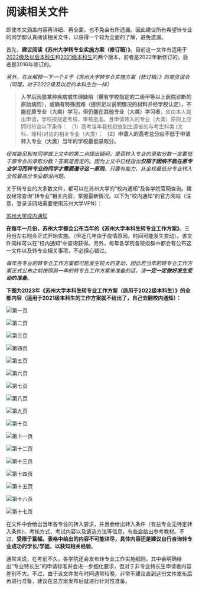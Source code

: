 # 阅读相关文件

即使本文涵盖内容再详细、再全面，也不免会有所遗漏。因此建议所有希望转专业的同学都认真阅读相关文件，以获得一个较为全面的了解，避免遗漏。

首先，**建议阅读《苏州大学转专业实施方案（修订稿）》**。目前这一文件有适用于[2022级及以后本科生](../附件/苏州大学本科生转专业实施办法（修订稿）（适用于2022级本科生）.md)和[2021级本科生](../附件/苏州大学本科生转专业实施办法（修订稿）（适用于2021级本科生）.md)的两个版本，前者是2022年新修订的，后者是2016年修订的。

*另外，在此解释一下一个关于《苏州大学转专业实施方案（修订稿）》的常见误会（同理，对于2022级及以后的本科生也一样）*

> **入学后因患某种疾病或生理缺陷（需有学校指定的二级甲等以上医院诊断的原始病历），或确有特殊困难（提供足以说明情况的材料并经学校认定），不能在原专业（大类）学习，但仍能在其他专业（大类）学习者**，应由本人提出申请，学校按规定考核、审核批准。且申请转入的专业（大类）原则上应同时符合以下条件：
> （1）高考当年我校投放到生源省的与考生科类 (文科、理科)对应的相关专业（大类）；
> **（2）申请人的高考总分应不低于申请转入专业（大类）当年的学校最低录取分。**

*经常能见到有同学就上文中的第二点提出疑问，是否转入专业的录取分数一定要低于原专业的录取分数？答案是否定的。因为上文中已经指出**仅限于因病不能在原专业学习而转专业的同学才需要遵守这一原则**。只要有能力，从全校最低分专业转入全校最高分专业都没问题。*

关于转专业的大多数文件，都可以在苏州大学的“校内通知”及各学院官网查询。建议经常查询“转专业”相关内容，掌握最新情况。以下为“校内通知”的官方网站（注意，登录该网站需要使用苏州大学VPN）：

[苏州大学校内通知](https://link.zhihu.com/?target=http%3A//file.suda.edu.cn/defaultroot/SInformAction.do%3Faction%3Dinit%26type%3D1)

**在每年一月份，苏州大学都会公布当年的《苏州大学本科生转专业工作方案》**。三月份左右则会正式开始实施。（但近几年由于疫情原因，时间可能发生变动）。该文件同样可以在“校内通知”中查询获得。另外，每年各学院各班级群中都会有公布这一文件以及转专业相关事项，不必担心错过。

*每年各专业的转专业工作方案都可能发生较大的变动，因此若当年的转专业工作方案正式公布之前按照前一年的转专业工作方案来准备的话，请**一定一定做好发生变动的准备**。*

**下图为2023年《苏州大学本科生转专业工作方案（适用于2022级本科生）》的全部内容（适用于2021级本科生的工作方案就不给出了，自己去翻校内通知）：**

![第一页](https://picx.zhimg.com/80/v2-ec2cf1da57f3c84ada3c49314d8a5ce2_720w.png)

![第二页](https://pic1.zhimg.com/80/v2-ec5faa8160d3e8a32d1d13f55d3cef76_720w.png)

![第三页](https://picx.zhimg.com/80/v2-fd9cc13af153a48c53ffe41690b8bbb9_720w.png)

![第四页](https://pic1.zhimg.com/80/v2-19da0827f5474c6598ab6b0b19698cce_720w.png)

![第五页](https://picx.zhimg.com/80/v2-be5799989ea9498a9ec4da0662f7dad5_720w.png)

![第六页](https://picx.zhimg.com/80/v2-3e3bb51d5e862c652e437c4cb54f00d7_720w.png)

![第七页](https://pic1.zhimg.com/80/v2-4423574001f7e50ce25e70a3946814be_720w.png)

![第八页](https://pic1.zhimg.com/80/v2-14fe6aef806db33f36ee94885673d045_720w.png)

![第九页](https://pica.zhimg.com/80/v2-cb88c02949e9c8bccbea0a1a53354b74_720w.png)

![第十页](https://picx.zhimg.com/80/v2-a12570a7c00c37f763eb09dd6ce143d1_720w.png)

![第十一页](https://picx.zhimg.com/80/v2-803d2bb7d8c1a8f3925f0cb4fd03e42a_720w.png)

![第十二页](https://picx.zhimg.com/80/v2-b02579edb50250544b3358bc64101c25_720w.png)

![第十三页](https://pic1.zhimg.com/80/v2-2d37fbe1bc5678bb47998dc7195b8136_720w.png)

![第十四页](https://pic1.zhimg.com/80/v2-32f5a05cf3e65cc20e49846547e744bc_720w.png)

![第十五页](https://pic1.zhimg.com/80/v2-b6193fb39dee2a3d4cf96894ad5ea16e_720w.png)

![第十六页](https://picx.zhimg.com/80/v2-c2bd9fa4a3765e13400b404b1db29131_720w.png)

![第十七页](https://pic1.zhimg.com/80/v2-74692f4d02aace10629c349990185a24_720w.png)

在文件中会给出当年各专业的转入要求，并且会给出转入条件（有些专业无特定转入条件）、考核方式、考试内容以及遴选方法等信息，有些会给出参考教材。不过，**受限于篇幅，表格中给出的内容不可能详尽，具体内容还是建议自行咨询转专业成功的学长/学姐，以获知相关经验**。

通常来说，在考前不久，各学院还会发布转专业工作实施细则，其中会明确给出“专业特长生”的申请标准并会进一步细化要求，但对于非专业特长生申请者内容差别不大。不过，由于该文件发布时间通常较晚，非常不建议直到这份文件发布后再进行准备，建议在总方案发布后就进行针对性准备。